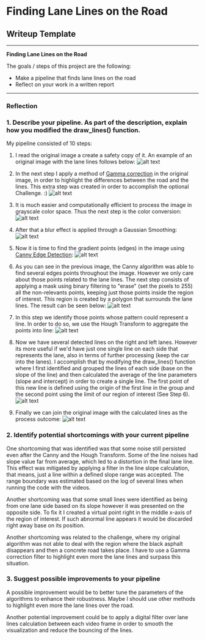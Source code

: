 # **Finding Lane Lines on the Road** 

## Writeup Template
---

**Finding Lane Lines on the Road**

The goals / steps of this project are the following:
* Make a pipeline that finds lane lines on the road
* Reflect on your work in a written report


[//]: # (Image References)

[original_image]: ./examples/original_image.jpg "Original Image"
[gamma_image]: ./examples/gamma_image.jpg "Gamma Image"
[gray_image]: ./examples/gray_image.jpg "Gray Image"
[blur_image]: ./examples/blur_image.jpg "Blur Image"
[canny_image]: ./examples/canny_image.jpg "Canny Image"
[masked_edges]: ./examples/masked_edges.jpg "Masked Image"
[lines_image]: ./examples/lines_image.jpg "Lines Image"
[line_image]: ./examples/line_image.jpg "Line Image"
[combo_image]: ./examples/combo_image.jpg "Combo Image"

---

### Reflection

### 1. Describe your pipeline. As part of the description, explain how you modified the draw_lines() function.

My pipeline consisted of 10 steps:
1. I read the original image a create a safety copy of it. An example of an original image with the lane lines follows below:
![alt text][original_image]

2. In the next step I apply a method of [Gamma correction](https://docs.opencv.org/3.4/d3/dc1/tutorial_basic_linear_transform.html) in the original image, in order to highlight the differences between the road and the lines. This extra step was created in order to accomplish the optional Challenge. :)
![alt text][gamma_image]

3. It is much easier and computationally efficient to process the image in grayscale color space. Thus the next step is the color conversion:
![alt text][gray_image]

4. After that a blur effect is applied through a Gaussian Smoothing:
![alt text][blur_image]

5. Now it is time to find the gradient points (edges) in the image using [Canny Edge Detection](https://docs.opencv.org/trunk/da/d22/tutorial_py_canny.html):
![alt text][canny_image]

6. As you can see in the previous image, the Canny algorithm was able to find several edges points throughout the image. However we only care about those points related to the lane lines. The next step consists of applying a mask using binary filtering to "erase" (set the pixels to 255) all the non-relevants points, keeping just those points inside the region of interest. This region is created by a polygon that surrounds the lane lines. The result can be seen below:
![alt text][masked_edges]

7. In this step we identify those points whose pattern could represent a line. In order to do so, we use the Hough Transform to aggregate the points into line:
![alt text][lines_image]

8. Now we have several detected lines on the right and left lanes. However its more useful if we'd have just one single line on each side that represents the lane, also in terms of further processing (keep the car into the lanes). I accomplish that by modifying the draw_lines() function where I first identified and grouped the lines of each side (base on the slope of the line) and then calculated the average of the line parameters (slope and intercept) in order to create a single line. The first point of this new line is defined using the origin of the first line in the group and the second point using the limit of our region of interest (See Step 6).
![alt text][line_image]

9. Finally we can join the original image with the calculated lines as the process outcome:
![alt text][combo_image]

### 2. Identify potential shortcomings with your current pipeline

One shortcoming that was identified was that some noise still persisted even after the Canny and the Hough Transform. Some of the line noises had slope value far from average, which led to a distortion in the final lane line. This effect was mitigated by applying a filter in the line slope calculation, that means, just a line within a defined slope range was accepted. The range boundary was estimated based on the log of several lines when running the code with the videos.

Another shortcoming was that some small lines were identified as being from one lane side based on its slope however it was presented on the opposite side. To fix it I created a virtual point right in the middle x-axis of the region of interest. If such abnormal line appears it would be discarded right away base on its position.

Another shortcoming was related to the challenge, where my original algorithm was not able to deal with the region where the black asphalt disappears and then a concrete road takes place. I have to use a Gamma correction filter to highlight even more the lane lines and surpass this situation.


### 3. Suggest possible improvements to your pipeline

A possible improvement would be to better tune the parameters of the algorithms to enhance their robustness. Maybe I should use other methods to highlight even more the lane lines over the road.

Another potential improvement could be to apply a digital filter over lane lines calculation between each video frame in order to smooth the visualization and reduce the bouncing of the lines.
